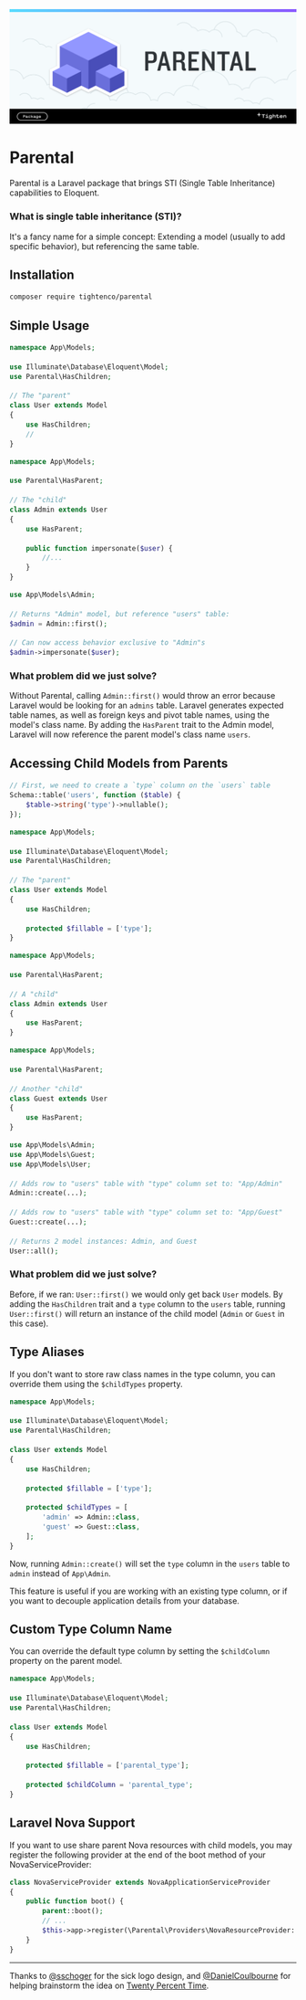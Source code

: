 ![Parental - Use single table inheritance in your Laravel App](parental-banner.png)

# Parental

Parental is a Laravel package that brings STI (Single Table Inheritance) capabilities to Eloquent.

### What is single table inheritance (STI)?

It's a fancy name for a simple concept: Extending a model (usually to add specific behavior), but referencing the same table.

## Installation

```bash
composer require tightenco/parental
```

## Simple Usage

```php
namespace App\Models;

use Illuminate\Database\Eloquent\Model;
use Parental\HasChildren;

// The "parent"
class User extends Model
{
    use HasChildren;
    //
}
```

```php
namespace App\Models;

use Parental\HasParent;

// The "child"
class Admin extends User
{
    use HasParent;

    public function impersonate($user) {
        //...
    }
}
```

```php
use App\Models\Admin;

// Returns "Admin" model, but reference "users" table:
$admin = Admin::first();

// Can now access behavior exclusive to "Admin"s
$admin->impersonate($user);
```

### What problem did we just solve?
Without Parental, calling `Admin::first()` would throw an error because Laravel would be looking for an `admins` table. Laravel generates expected table names, as well as foreign keys and pivot table names, using the model's class name. By adding the `HasParent` trait to the Admin model, Laravel will now reference the parent model's class name `users`.

## Accessing Child Models from Parents

```php
// First, we need to create a `type` column on the `users` table
Schema::table('users', function ($table) {
    $table->string('type')->nullable();
});
```

```php
namespace App\Models;

use Illuminate\Database\Eloquent\Model;
use Parental\HasChildren;

// The "parent"
class User extends Model
{
    use HasChildren;

    protected $fillable = ['type'];
}
```

```php
namespace App\Models;

use Parental\HasParent;

// A "child"
class Admin extends User
{
    use HasParent;
}
```

```php
namespace App\Models;

use Parental\HasParent;

// Another "child"
class Guest extends User
{
    use HasParent;
}
```


```php
use App\Models\Admin;
use App\Models\Guest;
use App\Models\User;

// Adds row to "users" table with "type" column set to: "App/Admin"
Admin::create(...);

// Adds row to "users" table with "type" column set to: "App/Guest"
Guest::create(...);

// Returns 2 model instances: Admin, and Guest
User::all();
```

### What problem did we just solve?
Before, if we ran: `User::first()` we would only get back `User` models. By adding the `HasChildren` trait and a `type` column to the `users` table, running `User::first()` will return an instance of the child model (`Admin` or `Guest` in this case).

## Type Aliases
If you don't want to store raw class names in the type column, you can override them using the `$childTypes` property.

```php
namespace App\Models;

use Illuminate\Database\Eloquent\Model;
use Parental\HasChildren;

class User extends Model
{
    use HasChildren;

    protected $fillable = ['type'];

    protected $childTypes = [
        'admin' => Admin::class,
        'guest' => Guest::class,
    ];
}
```

Now, running `Admin::create()` will set the `type` column in the `users` table to `admin` instead of `App\Admin`.

This feature is useful if you are working with an existing type column, or if you want to decouple application details from your database.

## Custom Type Column Name
You can override the default type column by setting the `$childColumn` property on the parent model.

```php
namespace App\Models;

use Illuminate\Database\Eloquent\Model;
use Parental\HasChildren;

class User extends Model
{
    use HasChildren;

    protected $fillable = ['parental_type'];

    protected $childColumn = 'parental_type';
}
```

## Laravel Nova Support
If you want to use share parent Nova resources with child models, you may register the following provider at the end of the boot method of your NovaServiceProvider:

```php
class NovaServiceProvider extends NovaApplicationServiceProvider
{
    public function boot() {
        parent::boot();
        // ...
        $this->app->register(\Parental\Providers\NovaResourceProvider::class);
    }
}
```

---

Thanks to [@sschoger](https://twitter.com/steveschoger) for the sick logo design, and [@DanielCoulbourne](https://twitter.com/DCoulbourne) for helping brainstorm the idea on [Twenty Percent Time](http://twentypercent.fm/).
